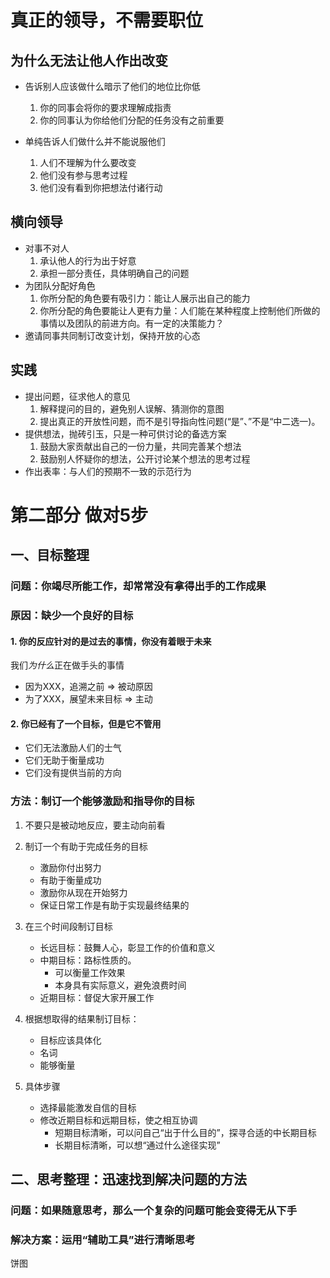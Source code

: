 # 真正的领导，不需要职位
## 为什么无法让他人作出改变
- 告诉别人应该做什么暗示了他们的地位比你低
	1. 你的同事会将你的要求理解成指责
	2. 你的同事认为你给他们分配的任务没有之前重要

- 单纯告诉人们做什么并不能说服他们
	1. 人们不理解为什么要改变
	2. 他们没有参与思考过程
	3. 他们没有看到你把想法付诸行动

## 横向领导
- 对事不对人
	1. 承认他人的行为出于好意
	2. 承担一部分责任，具体明确自己的问题
- 为团队分配好角色
	1. 你所分配的角色要有吸引力：能让人展示出自己的能力
	2. 你所分配的角色要能让人更有力量：人们能在某种程度上控制他们所做的事情以及团队的前进方向。有一定的决策能力？
- 邀请同事共同制订改变计划，保持开放的心态


## 实践
- 提出问题，征求他人的意见
	1. 解释提问的目的，避免别人误解、猜测你的意图
	2. 提出真正的开放性问题，而不是引导指向性问题(“是”、”不是“中二选一)。
- 提供想法，抛砖引玉，只是一种可供讨论的备选方案
	1. 鼓励大家贡献出自己的一份力量，共同完善某个想法
	2. 鼓励别人怀疑你的想法，公开讨论某个想法的思考过程
- 作出表率：与人们的预期不一致的示范行为


# 第二部分 做对5步
## 一、目标整理

### 问题：你竭尽所能工作，却常常没有拿得出手的工作成果
### 原因：缺少一个良好的目标

#### 1. 你的反应针对的是过去的事情，你没有着眼于未来
我们*为什么*正在做手头的事情
- 因为XXX，追溯之前 => 被动原因
- 为了XXX，展望未来目标 => 主动

#### 2. 你已经有了一个目标，但是它不管用
- 它们无法激励人们的士气
- 它们无助于衡量成功
- 它们没有提供当前的方向

### 方法：制订一个能够激励和指导你的目标
1. 不要只是被动地反应，要主动向前看
2. 制订一个有助于完成任务的目标
	- 激励你付出努力
	- 有助于衡量成功
	- 激励你从现在开始努力
	- 保证日常工作是有助于实现最终结果的

3. 在三个时间段制订目标
	- 长远目标：鼓舞人心，彰显工作的价值和意义
	- 中期目标：路标性质的。
		- 可以衡量工作效果
		- 本身具有实际意义，避免浪费时间
	- 近期目标：督促大家开展工作
	
4. 根据想取得的结果制订目标：
	- 目标应该具体化
	- 名词
	- 能够衡量


5. 具体步骤
	- 选择最能激发自信的目标
	- 修改近期目标和远期目标，使之相互协调
		- 短期目标清晰，可以问自己“出于什么目的”，探寻合适的中长期目标
		- 长期目标清晰，可以想“通过什么途径实现”



## 二、思考整理：迅速找到解决问题的方法
### 问题：如果随意思考，那么一个复杂的问题可能会变得无从下手
### 解决方案：运用“辅助工具”进行清晰思考

饼图